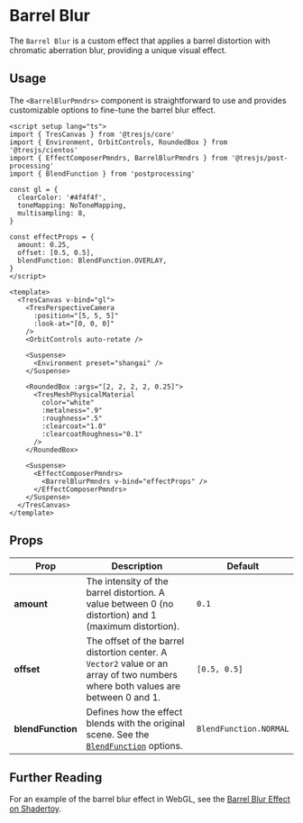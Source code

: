 # Barrel Blur

<DocsDemo>
  <BarrelBlurDemo />
</DocsDemo>

The `Barrel Blur` is a custom effect that applies a barrel distortion with chromatic aberration blur, providing a unique visual effect.

## Usage

The `<BarrelBlurPmndrs>` component is straightforward to use and provides customizable options to fine-tune the barrel blur effect.

```vue{4,13-17,42-46}
<script setup lang="ts">
import { TresCanvas } from '@tresjs/core'
import { Environment, OrbitControls, RoundedBox } from '@tresjs/cientos'
import { EffectComposerPmndrs, BarrelBlurPmndrs } from '@tresjs/post-processing'
import { BlendFunction } from 'postprocessing'

const gl = {
  clearColor: '#4f4f4f',
  toneMapping: NoToneMapping,
  multisampling: 8,
}

const effectProps = {
  amount: 0.25,
  offset: [0.5, 0.5],
  blendFunction: BlendFunction.OVERLAY,
}
</script>

<template>
  <TresCanvas v-bind="gl">
    <TresPerspectiveCamera
      :position="[5, 5, 5]"
      :look-at="[0, 0, 0]"
    />
    <OrbitControls auto-rotate />

    <Suspense>
      <Environment preset="shangai" />
    </Suspense>

    <RoundedBox :args="[2, 2, 2, 2, 0.25]">
      <TresMeshPhysicalMaterial
        color="white"
        :metalness=".9"
        :roughness=".5"
        :clearcoat="1.0"
        :clearcoatRoughness="0.1"
      />
    </RoundedBox>

    <Suspense>
      <EffectComposerPmndrs>
        <BarrelBlurPmndrs v-bind="effectProps" />
      </EffectComposerPmndrs>
    </Suspense>
  </TresCanvas>
</template>
```

## Props

| Prop           | Description                                                                                                                                                                  | Default                  |
| -------------- | ---------------------------------------------------------------------------------------------------------------------------------------------------------------------------- | ------------------------ |
| **amount**     | The intensity of the barrel distortion. A value between 0 (no distortion) and 1 (maximum distortion).                                                                         | `0.1`                    |
| **offset**     | The offset of the barrel distortion center. A `Vector2` value or an array of two numbers where both values are between 0 and 1.    | `[0.5, 0.5]`             |
| **blendFunction** | Defines how the effect blends with the original scene. See the [`BlendFunction`](https://pmndrs.github.io/postprocessing/public/docs/variable/index.html#static-variable-BlendFunction) options. | `BlendFunction.NORMAL`   |

## Further Reading

For an example of the barrel blur effect in WebGL, see the [Barrel Blur Effect on Shadertoy](https://www.shadertoy.com/view/lc3BW8).

